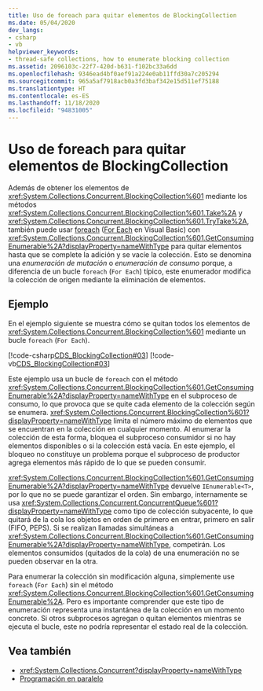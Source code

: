 ```yaml
---
title: Uso de foreach para quitar elementos de BlockingCollection
ms.date: 05/04/2020
dev_langs:
- csharp
- vb
helpviewer_keywords:
- thread-safe collections, how to enumerate blocking collection
ms.assetid: 2096103c-22f7-420d-b631-f102bc33a6dd
ms.openlocfilehash: 9346ead4bf0aef91a224e0ab11ffd30a7c205294
ms.sourcegitcommit: 965a5af7918acb0a3fd3baf342e15d511ef75188
ms.translationtype: HT
ms.contentlocale: es-ES
ms.lasthandoff: 11/18/2020
ms.locfileid: "94831005"
---
```

# <a name="use-foreach-to-remove-items-in-a-blockingcollection"></a>Uso de foreach para quitar elementos de BlockingCollection

Además de obtener los elementos de <xref:System.Collections.Concurrent.BlockingCollection%601> mediante los métodos <xref:System.Collections.Concurrent.BlockingCollection%601.Take%2A> y <xref:System.Collections.Concurrent.BlockingCollection%601.TryTake%2A>, también puede usar [foreach](../../../csharp/language-reference/keywords/foreach-in.md) ([For Each](../../../visual-basic/language-reference/statements/for-each-next-statement.md) en Visual Basic) con <xref:System.Collections.Concurrent.BlockingCollection%601.GetConsumingEnumerable%2A?displayProperty=nameWithType> para quitar elementos hasta que se complete la adición y se vacíe la colección. Esto se denomina una *enumeración de mutación* o *enumeración de consumo* porque, a diferencia de un bucle `foreach` (`For Each`) típico, este enumerador modifica la colección de origen mediante la eliminación de elementos.

## <a name="example"></a>Ejemplo

En el ejemplo siguiente se muestra cómo se quitan todos los elementos de <xref:System.Collections.Concurrent.BlockingCollection%601> mediante un bucle `foreach` (`For Each`).

[!code-csharp[CDS_BlockingCollection#03](../../../../samples/snippets/csharp/VS_Snippets_Misc/cds_blockingcollection/cs/example03.cs#03)]
[!code-vb[CDS_BlockingCollection#03](../../../../samples/snippets/visualbasic/VS_Snippets_Misc/cds_blockingcollection/vb/enumeratebc.vb#03)]

Este ejemplo usa un bucle de `foreach` con el método <xref:System.Collections.Concurrent.BlockingCollection%601.GetConsumingEnumerable%2A?displayProperty=nameWithType> en el subproceso de consumo, lo que provoca que se quite cada elemento de la colección según se enumera. <xref:System.Collections.Concurrent.BlockingCollection%601?displayProperty=nameWithType> limita el número máximo de elementos que se encuentran en la colección en cualquier momento. Al enumerar la colección de esta forma, bloquea el subproceso consumidor si no hay elementos disponibles o si la colección está vacía. En este ejemplo, el bloqueo no constituye un problema porque el subproceso de productor agrega elementos más rápido de lo que se pueden consumir.

<xref:System.Collections.Concurrent.BlockingCollection%601.GetConsumingEnumerable%2A?displayProperty=nameWithType> devuelve `IEnumerable<T>`, por lo que no se puede garantizar el orden. Sin embargo, internamente se usa <xref:System.Collections.Concurrent.ConcurrentQueue%601?displayProperty=nameWithType> como tipo de colección subyacente, lo que quitará de la cola los objetos en orden de primero en entrar, primero en salir (FIFO, PEPS). Si se realizan llamadas simultáneas a <xref:System.Collections.Concurrent.BlockingCollection%601.GetConsumingEnumerable%2A?displayProperty=nameWithType>, competirán. Los elementos consumidos (quitados de la cola) de una enumeración no se pueden observar en la otra.

Para enumerar la colección sin modificación alguna, simplemente use `foreach` (`For Each`) sin el método <xref:System.Collections.Concurrent.BlockingCollection%601.GetConsumingEnumerable%2A>. Pero es importante comprender que este tipo de enumeración representa una instantánea de la colección en un momento concreto. Si otros subprocesos agregan o quitan elementos mientras se ejecuta el bucle, este no podría representar el estado real de la colección.

## <a name="see-also"></a>Vea también

- <xref:System.Collections.Concurrent?displayProperty=nameWithType>
- [Programación en paralelo](../../parallel-programming/index.md)
